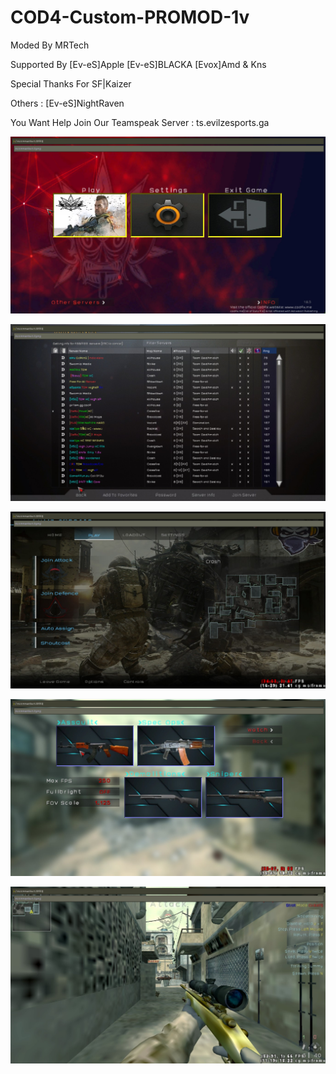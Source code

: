 # COD4-Custom-PROMOD-1v

Moded By MRTech

Supported By [Ev-eS]Apple [Ev-eS]BLACKA [Evox]Amd & Kns

Special Thanks For SF|Kaizer

Others : [Ev-eS]NightRaven
         
You Want Help Join Our Teamspeak Server : ts.evilzesports.ga

![Screenshot](https://github.com/MRTech-Ev/COD4-Custom-PROMOD-1v/blob/main/screenshots/shot0000.jpg?raw=true)

![Screenshot](https://github.com/MRTech-Ev/COD4-Custom-PROMOD-1v/blob/main/screenshots/shot0001.jpg?raw=true)

![Screenshot](https://github.com/MRTech-Ev/COD4-Custom-PROMOD-1v/blob/main/screenshots/shot0002.jpg?raw=true)

![Screenshot](https://github.com/MRTech-Ev/COD4-Custom-PROMOD-1v/blob/main/screenshots/shot0003.jpg?raw=true)

![Screenshot](https://github.com/MRTech-Ev/COD4-Custom-PROMOD-1v/blob/main/screenshots/shot0004.jpg?raw=true)
